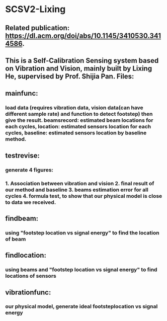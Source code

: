 # SCSV2-Lixing
## Related publication: https://dl.acm.org/doi/abs/10.1145/3410530.3414586.
## This is a Self-Calibration Sensing system based on Vibration and Vision, mainly built by Lixing He, supervised by Prof. Shijia Pan. Files: 
## mainfunc:
### load data (requires vibration data, vision data(can have different sample rate) and function to detect footstep) then give the result. beamsrecord: estimated beam locations for each cycles, location: estimated sensors location for each cycles, baseline: estimated sensors location by baseline method.
## testrevise:
### generate 4 figures:
### 1. Association between vibration and vision 2. final result of our method and baseline 3. beams estimation error for all cycles 4. formula test, to show that our physical model is close to data we received.
## findbeam:
### using "footstep location vs signal energy" to find the location of beam
## findlocation:
### using beams and "footstep location vs signal energy" to find locations of sensors
## vibrationfunc:
### our physical model, generate ideal footsteplocation vs signal energy
